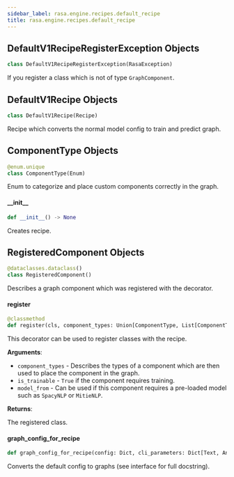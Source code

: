 ```yaml
---
sidebar_label: rasa.engine.recipes.default_recipe
title: rasa.engine.recipes.default_recipe
---
```

## DefaultV1RecipeRegisterException Objects

```python
class DefaultV1RecipeRegisterException(RasaException)
```

If you register a class which is not of type `GraphComponent`.

## DefaultV1Recipe Objects

```python
class DefaultV1Recipe(Recipe)
```

Recipe which converts the normal model config to train and predict graph.

## ComponentType Objects

```python
@enum.unique
class ComponentType(Enum)
```

Enum to categorize and place custom components correctly in the graph.

#### \_\_init\_\_

```python
def __init__() -> None
```

Creates recipe.

## RegisteredComponent Objects

```python
@dataclasses.dataclass()
class RegisteredComponent()
```

Describes a graph component which was registered with the decorator.

#### register

```python
@classmethod
def register(cls, component_types: Union[ComponentType, List[ComponentType]], is_trainable: bool, model_from: Optional[Text] = None) -> Callable[[Type[GraphComponent]], Type[GraphComponent]]
```

This decorator can be used to register classes with the recipe.

**Arguments**:

- `component_types` - Describes the types of a component which are then used
  to place the component in the graph.
- `is_trainable` - `True` if the component requires training.
- `model_from` - Can be used if this component requires a pre-loaded model
  such as `SpacyNLP` or `MitieNLP`.
  

**Returns**:

  The registered class.

#### graph\_config\_for\_recipe

```python
def graph_config_for_recipe(config: Dict, cli_parameters: Dict[Text, Any], training_type: TrainingType = TrainingType.BOTH, is_finetuning: bool = False) -> GraphModelConfiguration
```

Converts the default config to graphs (see interface for full docstring).

